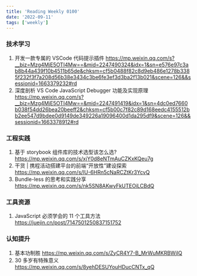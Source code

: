 ```yaml
---
title: 'Reading Weekly 0100'
date: '2022-09-11'
tags: ['weekly']
---
```


### 技术学习

1. 开发一款专属的 VSCode 代码提示插件 https://mp.weixin.qq.com/s?__biz=Mzg4MjE5OTI4Mw==&mid=2247490324&idx=1&sn=e576e97c3ab8b44a439f10b4511b65de&chksm=cf5b0488f82c8d9eb486e1278b3385f232f3f7a208d56b38e3434c3be6fe3ef3d3ba2f13b021&scene=126&&sessionid=1663379232#rd
2. 深度剖析 VS Code JavaScript Debugger 功能及实现原理 https://mp.weixin.qq.com/s?__biz=Mzg4MjE5OTI4Mw==&mid=2247491419&idx=1&sn=4dc0ed7660b038f54dd26bea20beeff2&chksm=cf5b00c7f82c89d168eedc4155512bb2ee547d9bdee0d9149de349226a19096400d1da295df9&scene=126&&sessionid=1663378912#rd

### 工程实践

1. 基于 storybook 组件库的技术选型该怎么选? https://mp.weixin.qq.com/s/xjY0d8eNTmAuCZKxKQeu7g
2. 干货 | 携程活动搭建平台的前端“开放性”建设探索 https://mp.weixin.qq.com/s/lU-6HRn5cNaRCZtKr3YcvQ
3. Bundle-less 的思考和实践分享 https://mp.weixin.qq.com/s/nk5SN8AKwyFkUTEOiLCBdQ

### 工具资源

1. JavaScript 必须学会的 11 个工具方法 https://juejin.cn/post/7147501250837151752

### 认知提升

1. 基本功制胜 https://mp.weixin.qq.com/s/ZyCR4Y7-B_MrWuMKRBWjIQ
2. 30 多岁有特殊意义 https://mp.weixin.qq.com/s/8yehDESUYouHDucCNTx_qQ
